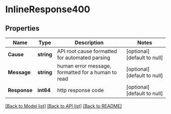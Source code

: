 # InlineResponse400

## Properties
Name | Type | Description | Notes
------------ | ------------- | ------------- | -------------
**Cause** | **string** | API root cause formatted for automated parsing | [optional] [default to null]
**Message** | **string** | human error message, formatted for a human to read | [optional] [default to null]
**Response** | **int64** | http response code | [optional] [default to null]

[[Back to Model list]](../README.md#documentation-for-models) [[Back to API list]](../README.md#documentation-for-api-endpoints) [[Back to README]](../README.md)

